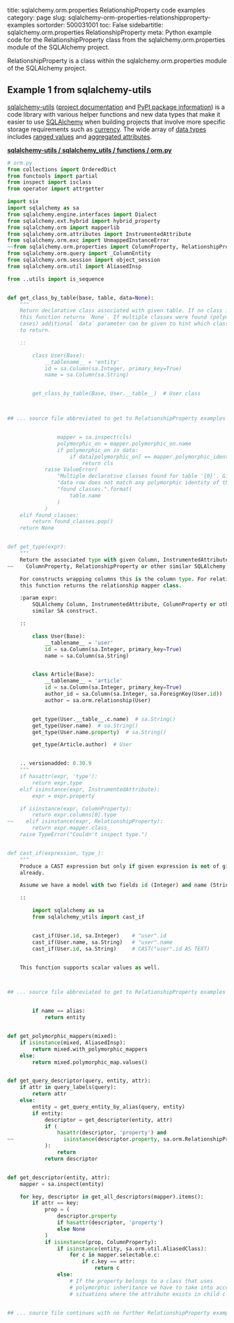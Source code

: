 title: sqlalchemy.orm.properties RelationshipProperty code examples
category: page
slug: sqlalchemy-orm-properties-relationshipproperty-examples
sortorder: 500031001
toc: False
sidebartitle: sqlalchemy.orm.properties RelationshipProperty
meta: Python example code for the RelationshipProperty class from the sqlalchemy.orm.properties module of the SQLAlchemy project.


RelationshipProperty is a class within the sqlalchemy.orm.properties module of the SQLAlchemy project.


## Example 1 from sqlalchemy-utils
[sqlalchemy-utils](https://github.com/kvesteri/sqlalchemy-utils)
([project documentation](https://sqlalchemy-utils.readthedocs.io/en/latest/)
and
[PyPI package information](https://pypi.org/project/SQLAlchemy-Utils/))
is a code library with various helper functions and new data types
that make it easier to use [SQLAlchemy](/sqlachemy.html) when building
projects that involve more specific storage requirements such as
[currency](https://sqlalchemy-utils.readthedocs.io/en/latest/data_types.html#module-sqlalchemy_utils.types.currency).
The wide array of
[data types](https://sqlalchemy-utils.readthedocs.io/en/latest/data_types.html)
includes [ranged values](https://sqlalchemy-utils.readthedocs.io/en/latest/range_data_types.html)
and [aggregated attributes](https://sqlalchemy-utils.readthedocs.io/en/latest/aggregates.html).

[**sqlalchemy-utils / sqlalchemy_utils / functions / orm.py**](https://github.com/kvesteri/sqlalchemy-utils/blob/master/sqlalchemy_utils/functions/orm.py)

```python
# orm.py
from collections import OrderedDict
from functools import partial
from inspect import isclass
from operator import attrgetter

import six
import sqlalchemy as sa
from sqlalchemy.engine.interfaces import Dialect
from sqlalchemy.ext.hybrid import hybrid_property
from sqlalchemy.orm import mapperlib
from sqlalchemy.orm.attributes import InstrumentedAttribute
from sqlalchemy.orm.exc import UnmappedInstanceError
~~from sqlalchemy.orm.properties import ColumnProperty, RelationshipProperty
from sqlalchemy.orm.query import _ColumnEntity
from sqlalchemy.orm.session import object_session
from sqlalchemy.orm.util import AliasedInsp

from ..utils import is_sequence


def get_class_by_table(base, table, data=None):
    """
    Return declarative class associated with given table. If no class is found
    this function returns `None`. If multiple classes were found (polymorphic
    cases) additional `data` parameter can be given to hint which class
    to return.

    ::

        class User(Base):
            __tablename__ = 'entity'
            id = sa.Column(sa.Integer, primary_key=True)
            name = sa.Column(sa.String)


        get_class_by_table(Base, User.__table__)  # User class



## ... source file abbreviated to get to RelationshipProperty examples ...


                mapper = sa.inspect(cls)
                polymorphic_on = mapper.polymorphic_on.name
                if polymorphic_on in data:
                    if data[polymorphic_on] == mapper.polymorphic_identity:
                        return cls
            raise ValueError(
                "Multiple declarative classes found for table '{0}'. Given "
                "data row does not match any polymorphic identity of the "
                "found classes.".format(
                    table.name
                )
            )
    elif found_classes:
        return found_classes.pop()
    return None


def get_type(expr):
    """
    Return the associated type with given Column, InstrumentedAttribute,
~~    ColumnProperty, RelationshipProperty or other similar SQLAlchemy construct.

    For constructs wrapping columns this is the column type. For relationships
    this function returns the relationship mapper class.

    :param expr:
        SQLAlchemy Column, InstrumentedAttribute, ColumnProperty or other
        similar SA construct.

    ::

        class User(Base):
            __tablename__ = 'user'
            id = sa.Column(sa.Integer, primary_key=True)
            name = sa.Column(sa.String)


        class Article(Base):
            __tablename__ = 'article'
            id = sa.Column(sa.Integer, primary_key=True)
            author_id = sa.Column(sa.Integer, sa.ForeignKey(User.id))
            author = sa.orm.relationship(User)


        get_type(User.__table__.c.name)  # sa.String()
        get_type(User.name)  # sa.String()
        get_type(User.name.property)  # sa.String()

        get_type(Article.author)  # User


    .. versionadded: 0.30.9
    """
    if hasattr(expr, 'type'):
        return expr.type
    elif isinstance(expr, InstrumentedAttribute):
        expr = expr.property

    if isinstance(expr, ColumnProperty):
        return expr.columns[0].type
~~    elif isinstance(expr, RelationshipProperty):
        return expr.mapper.class_
    raise TypeError("Couldn't inspect type.")


def cast_if(expression, type_):
    """
    Produce a CAST expression but only if given expression is not of given type
    already.

    Assume we have a model with two fields id (Integer) and name (String).

    ::

        import sqlalchemy as sa
        from sqlalchemy_utils import cast_if


        cast_if(User.id, sa.Integer)    # "user".id
        cast_if(User.name, sa.String)   # "user".name
        cast_if(User.id, sa.String)     # CAST("user".id AS TEXT)


    This function supports scalar values as well.



## ... source file abbreviated to get to RelationshipProperty examples ...


        if name == alias:
            return entity


def get_polymorphic_mappers(mixed):
    if isinstance(mixed, AliasedInsp):
        return mixed.with_polymorphic_mappers
    else:
        return mixed.polymorphic_map.values()


def get_query_descriptor(query, entity, attr):
    if attr in query_labels(query):
        return attr
    else:
        entity = get_query_entity_by_alias(query, entity)
        if entity:
            descriptor = get_descriptor(entity, attr)
            if (
                hasattr(descriptor, 'property') and
~~                isinstance(descriptor.property, sa.orm.RelationshipProperty)
            ):
                return
            return descriptor


def get_descriptor(entity, attr):
    mapper = sa.inspect(entity)

    for key, descriptor in get_all_descriptors(mapper).items():
        if attr == key:
            prop = (
                descriptor.property
                if hasattr(descriptor, 'property')
                else None
            )
            if isinstance(prop, ColumnProperty):
                if isinstance(entity, sa.orm.util.AliasedClass):
                    for c in mapper.selectable.c:
                        if c.key == attr:
                            return c
                else:
                    # If the property belongs to a class that uses
                    # polymorphic inheritance we have to take into account
                    # situations where the attribute exists in child class


## ... source file continues with no further RelationshipProperty examples...


```

